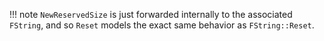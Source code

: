 !!! note
    `NewReservedSize` is just forwarded internally to the associated `FString`, and so `Reset` models the exact same behavior as `FString::Reset`.